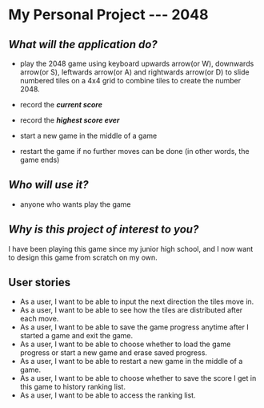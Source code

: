 # My Personal Project --- 2048

## *What will the application do?*


- play the 2048 game using keyboard upwards arrow(or W), downwards arrow(or S),
 leftwards arrow(or A) and rightwards arrow(or D) to slide numbered tiles on a 4x4 grid to combine tiles to create the number 2048.

- record the ***current score***
- record the ***highest score ever***
- start a new game in the middle of a game
- restart the game if no further moves can be done (in other words, the game ends)



## *Who will use it?*
* anyone who wants play the game




## *Why is this project of interest to you?*
I have been playing this game since my junior high school, and 
I now want to design this game from scratch on my own.

## User stories
- As a user, I want to be able to input the next direction the tiles move in.
- As a user, I want to be able to see how the tiles are distributed after each move.
- As a user, I want to be able to save the game progress anytime after I started a game 
and exit the game. 
- As a user, I want to be able to choose whether to load the game progress or start a new game and erase
 saved progress.
- As a user, I want to be able to restart a new game in the middle of a game.
- As a user, I want to be able to choose whether to save the score I get in this game to history ranking list.
- As a user, I want to be able to access the ranking list.